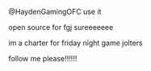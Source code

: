 @HaydenGamingOFC use it



open source for fgj sureeeeeee




im a charter for friday night game jolters




follow me please!!!!!!
